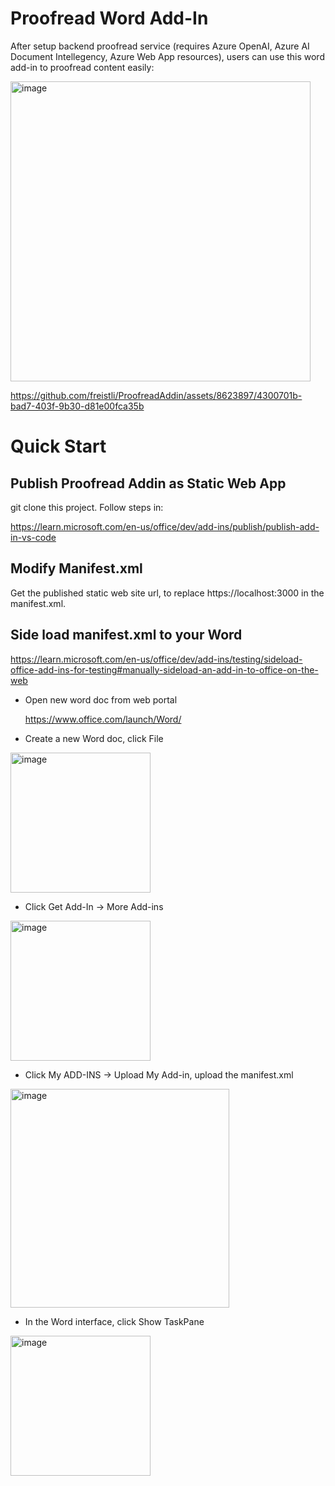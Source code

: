 # Proofread Word Add-In

After setup backend proofread service (requires Azure OpenAI, Azure AI Document Intellegency, Azure Web App resources), users can use this word add-in to proofread content easily:

<img width="480" alt="image" src="https://github.com/freistli/ProofreadAddin/assets/8623897/993d0290-bb65-4eaa-9034-36ded8366897">



https://github.com/freistli/ProofreadAddin/assets/8623897/4300701b-bad7-403f-9b30-d81e00fca35b



# Quick Start

## Publish Proofread Addin as Static Web App

git clone this project. Follow steps in:

https://learn.microsoft.com/en-us/office/dev/add-ins/publish/publish-add-in-vs-code

## Modify Manifest.xml

Get the published static web site url, to replace https://localhost:3000 in the manifest.xml.

## Side load manifest.xml to your Word

https://learn.microsoft.com/en-us/office/dev/add-ins/testing/sideload-office-add-ins-for-testing#manually-sideload-an-add-in-to-office-on-the-web

- Open new word doc from web portal

  https://www.office.com/launch/Word/

- Create a new Word doc, click File

<img width="224" alt="image" src="https://github.com/freistli/ProofreadAddin/assets/8623897/668b9780-b669-4669-b386-72945c2a9e9f">

- Click Get Add-In -> More Add-ins

<img width="224" alt="image" src="https://github.com/freistli/ProofreadAddin/assets/8623897/e57716da-67ae-4368-95e7-d212f5fd96eb">

- Click My ADD-INS -> Upload My Add-in, upload the manifest.xml

<img width="350" alt="image" src="https://github.com/freistli/ProofreadAddin/assets/8623897/d791299c-706e-49e2-a7d2-2f451f3c7a92">

- In the Word interface, click Show TaskPane

<img width="224" alt="image" src="https://github.com/freistli/ProofreadAddin/assets/8623897/751892dc-8ecc-445b-ae27-3e190f9fabaf">
